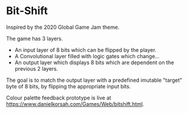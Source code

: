 # Bit-Shift

Inspired by the 2020 Global Game Jam theme.

The game has 3 layers. 
- An input layer of 8 bits which can be flipped by the player.
- A Convolutional layer filled with logic gates which change...
- An output layer which displays 8 bits which are dependent on the previous 2 layers.

The goal is to match the output layer with a predefined imutable "target" byte of 8 bits, by flipping the appropriate input bits.

Colour palette feedback prototype is live at https://www.danielkorsah.com/Games/Web/bitshift.html.
